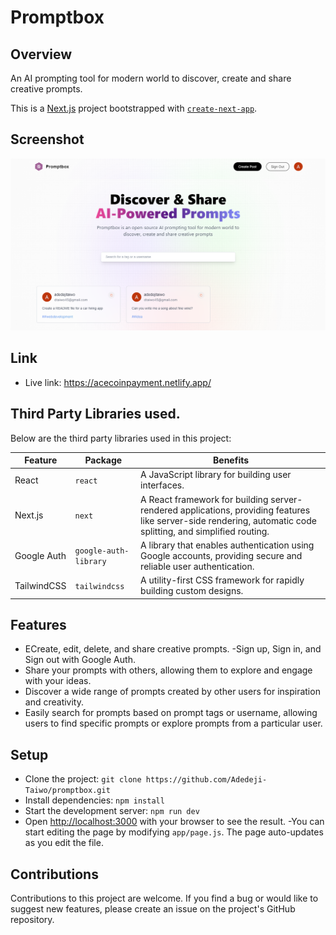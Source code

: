 # Promptbox

## Overview
An AI prompting tool for modern world to discover, create and share creative prompts.


This is a [Next.js](https://nextjs.org/) project bootstrapped with [`create-next-app`](https://github.com/vercel/next.js/tree/canary/packages/create-next-app).


## Screenshot
![Screenshot](https://github.com/Adedeji-Taiwo/promptbox/blob/main/public/assets/images/screenshot.png)


## Link
- Live link: https://acecoinpayment.netlify.app/


## Third Party Libraries used.

Below are the third party libraries used in this project:

| Feature  | Package | Benefits |
| ------------- | ------------- | ------------- |
| React  |  `react` | A JavaScript library for building user interfaces. |
| Next.js |  `next` | A React framework for building server-rendered applications, providing features like server-side rendering, automatic code splitting, and simplified routing. |
| Google Auth  |  `google-auth-library` | A library that enables authentication using Google accounts, providing secure and reliable user authentication. |
| TailwindCSS | `tailwindcss`  | A utility-first CSS framework for rapidly building custom designs. |




## Features
- ECreate, edit, delete, and share creative prompts.
-Sign up, Sign in, and Sign out with Google Auth.
- Share your prompts with others, allowing them to explore and engage with your ideas.
- Discover a wide range of prompts created by other users for inspiration and creativity.
- Easily search for prompts based on prompt tags or username, allowing users to find specific prompts or explore prompts from a particular user.



## Setup
- Clone the project: `git clone https://github.com/Adedeji-Taiwo/promptbox.git`
- Install dependencies: `npm install`
- Start the development server: `npm run dev`
- Open [http://localhost:3000](http://localhost:3000) with your browser to see the result.
-You can start editing the page by modifying `app/page.js`. The page auto-updates as you edit the file.


## Contributions
Contributions to this project are welcome. If you find a bug or would like to suggest new features, please create an issue on the project's GitHub repository.

